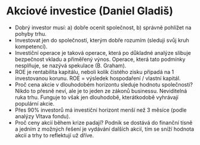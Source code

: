# Akciové investice (Daniel Gladiš)
* Dobrý investor musí: a) dobře ocenit společnost, b) správně pohlížet na pohyby trhu.
* Investovat jen do společností, kterým dobře rozumím (sleduji svůj kruh kompetencí).
* Investiční operace je taková operace, která po důkladné analýze slibuje bezpečnost vkladu a přiměřený výnos. Operace, která tato podmínky nesplňuje, se nazývá spekulace (B. Graham).
* ROE je rentabilita kapitálu, neboli kolik čistého zisku připadá na 1 investovanou korunu. ROE = výsledek hospodaření / vlastní kapitál.
* Proč cena akcie v dlouhodobém horizontu sleduje hodnotu společnosti? Nikdo to přesně neví, ale je to jeden ze zákonů businessu. Neviditelná ruka trhu. Funguje to však jen dlouhodobě, kterátkodobě vyhrávají populární akcie.
* Přes 90% investorů má investiční horizont menší než 3 měsíce (podle analýzy Vltava fondu).
* Proč ceny akcií během krize padají? Podnik se dostává do finanční tísně a jedním z možných řešení je vydávání dalších akcií, tím se sníží hodnota akcií a trhy to reflektují už dříve.

